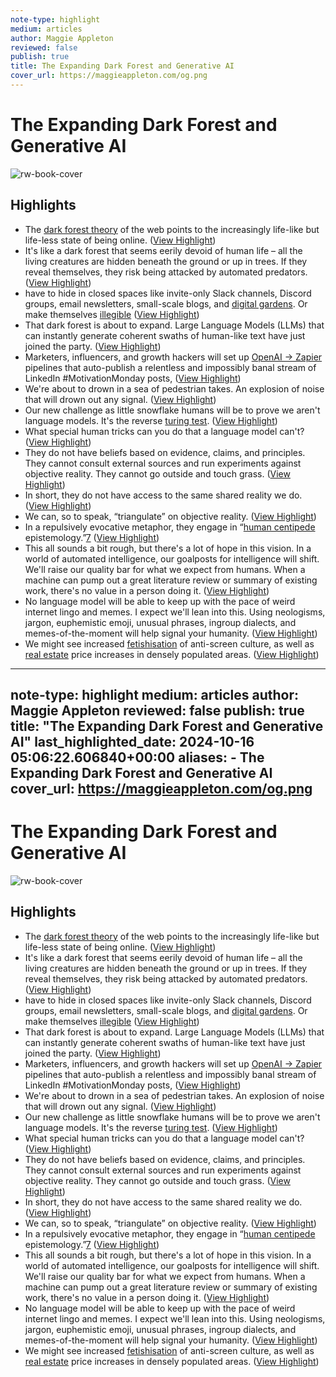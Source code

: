 ```yaml
---
note-type: highlight
medium: articles
author: Maggie Appleton
reviewed: false
publish: true
title: The Expanding Dark Forest and Generative AI
cover_url: https://maggieappleton.com/og.png
---
```

# The Expanding Dark Forest and Generative AI

![rw-book-cover](https://maggieappleton.com/og.png)

## Highlights
- The [dark forest theory](https://maggieappleton.com/cozy-web) of the web points to the increasingly life-like but life-less state of being online.[](https://maggieappleton.com/ai-dark-forest/#footnote-1) ([View Highlight](https://read.readwise.io/read/01ja6fzb8k5gn9rm7a1g1s1n7g))
- It's like a dark forest that seems eerily devoid of human life – all the living creatures are hidden beneath the ground or up in trees. If they reveal themselves, they risk being attacked by automated predators. ([View Highlight](https://read.readwise.io/read/01ja6fzxyp163fwcmejsb87360))
- have to hide in closed spaces like invite-only Slack channels, Discord groups, email newsletters, small-scale blogs, and [digital gardens](https://maggieappleton.com/garden-history). Or make themselves [illegible](https://www.ribbonfarm.com/2010/07/26/a-big-little-idea-called-legibility/) ([View Highlight](https://read.readwise.io/read/01ja6g0a4yxvxpa74pprxz188c))
- That dark forest is about to expand. Large Language Models (LLMs) that can instantly generate coherent swaths of human-like text have just joined the party. ([View Highlight](https://read.readwise.io/read/01ja6g0w884bwkj5g8bhwzrqky))
- Marketers, influencers, and growth hackers will set up [OpenAI → Zapier](https://zapier.com/apps/openai/integrations) pipelines that auto-publish a relentless and impossibly banal stream of LinkedIn #MotivationMonday posts, ([View Highlight](https://read.readwise.io/read/01ja6g1rbb580rdh5ajmkdkqmc))
- We're about to drown in a sea of pedestrian takes. An explosion of noise that will drown out any signal. ([View Highlight](https://read.readwise.io/read/01ja6g29wk71epagtbnjgsyy0x))
- Our new challenge as little snowflake humans will be to prove we aren't language models. It's the reverse [turing test](https://en.wikipedia.org/wiki/Turing_test). ([View Highlight](https://read.readwise.io/read/01ja6g3k5k6m3g25g1gzt5ajcy))
- What special human tricks can you do that a language model can't? ([View Highlight](https://read.readwise.io/read/01ja6g4b2t51jtnqrzw8seq2t4))
- They do not have beliefs based on evidence, claims, and principles. They cannot consult external sources and run experiments against objective reality. They cannot go outside and touch grass. ([View Highlight](https://read.readwise.io/read/01ja6g52pgbm6emc66rv0zk22c))
- In short, they do not have access to the same shared reality we do. ([View Highlight](https://read.readwise.io/read/01ja6g5n66kfz02cp69zp0gt7q))
- We can, so to speak, “triangulate” on objective reality. ([View Highlight](https://read.readwise.io/read/01ja6g6qp6wzc0y380gfh4hfkj))
- In a repulsively evocative metaphor, they engage in “[human centipede](https://en.wikipedia.org/wiki/The_Human_Centipede_(First_Sequence)) epistemology.”[7](https://maggieappleton.com/ai-dark-forest/#footnote-7) ([View Highlight](https://read.readwise.io/read/01ja6g8tymgy1xhkfk9xq45p5b))
- This all sounds a bit rough, but there's a lot of hope in this vision. In a world of automated intelligence, our goalposts for intelligence will shift. We'll raise our quality bar for what we expect from humans. When a machine can pump out a great literature review or summary of existing work, there's no value in a person doing it. ([View Highlight](https://read.readwise.io/read/01ja6gb83ve45e81fbkp44d1s1))
- No language model will be able to keep up with the pace of weird internet lingo and memes. I expect we'll lean into this. Using neologisms, jargon, euphemistic emoji, unusual phrases, ingroup dialects, and memes-of-the-moment will help signal your humanity. ([View Highlight](https://read.readwise.io/read/01ja6gce368knbt7h70wvfd1x8))
- We might see increased [fetishisation](https://www.fortressofdoors.com/ai-markets-for-lemons-and-the-great-logging-off/#:~:text=a%20resurgence%20and%20even%20fetishization%20of%20explicitly%20%22offline%22%20culture%2C%20where%20the%20%22Great%20Logging%20Off%22%20becomes%20literal) of anti-screen culture, as well as [real estate](https://www.fortressofdoors.com/ai-markets-for-lemons-and-the-great-logging-off/#:~:text=Seventh%2C%20real,amenities%20are%20available) price increases in densely populated areas. ([View Highlight](https://read.readwise.io/read/01ja6gpemzwtxz11acaecw4wgn))
---
note-type: highlight
medium: articles
author: Maggie Appleton
reviewed: false
publish: true
title: "The Expanding Dark Forest and Generative AI"
last_highlighted_date: 2024-10-16 05:06:22.606840+00:00
aliases:
    - The Expanding Dark Forest and Generative AI
cover_url: https://maggieappleton.com/og.png
---
# The Expanding Dark Forest and Generative AI

![rw-book-cover](https://maggieappleton.com/og.png)

## Highlights
- The [dark forest theory](https://maggieappleton.com/cozy-web) of the web points to the increasingly life-like but life-less state of being online.[](https://maggieappleton.com/ai-dark-forest/#footnote-1) ([View Highlight](https://read.readwise.io/read/01ja6fzb8k5gn9rm7a1g1s1n7g))
- It's like a dark forest that seems eerily devoid of human life – all the living creatures are hidden beneath the ground or up in trees. If they reveal themselves, they risk being attacked by automated predators. ([View Highlight](https://read.readwise.io/read/01ja6fzxyp163fwcmejsb87360))
- have to hide in closed spaces like invite-only Slack channels, Discord groups, email newsletters, small-scale blogs, and [digital gardens](https://maggieappleton.com/garden-history). Or make themselves [illegible](https://www.ribbonfarm.com/2010/07/26/a-big-little-idea-called-legibility/) ([View Highlight](https://read.readwise.io/read/01ja6g0a4yxvxpa74pprxz188c))
- That dark forest is about to expand. Large Language Models (LLMs) that can instantly generate coherent swaths of human-like text have just joined the party. ([View Highlight](https://read.readwise.io/read/01ja6g0w884bwkj5g8bhwzrqky))
- Marketers, influencers, and growth hackers will set up [OpenAI → Zapier](https://zapier.com/apps/openai/integrations) pipelines that auto-publish a relentless and impossibly banal stream of LinkedIn #MotivationMonday posts, ([View Highlight](https://read.readwise.io/read/01ja6g1rbb580rdh5ajmkdkqmc))
- We're about to drown in a sea of pedestrian takes. An explosion of noise that will drown out any signal. ([View Highlight](https://read.readwise.io/read/01ja6g29wk71epagtbnjgsyy0x))
- Our new challenge as little snowflake humans will be to prove we aren't language models. It's the reverse [turing test](https://en.wikipedia.org/wiki/Turing_test). ([View Highlight](https://read.readwise.io/read/01ja6g3k5k6m3g25g1gzt5ajcy))
- What special human tricks can you do that a language model can't? ([View Highlight](https://read.readwise.io/read/01ja6g4b2t51jtnqrzw8seq2t4))
- They do not have beliefs based on evidence, claims, and principles. They cannot consult external sources and run experiments against objective reality. They cannot go outside and touch grass. ([View Highlight](https://read.readwise.io/read/01ja6g52pgbm6emc66rv0zk22c))
- In short, they do not have access to the same shared reality we do. ([View Highlight](https://read.readwise.io/read/01ja6g5n66kfz02cp69zp0gt7q))
- We can, so to speak, “triangulate” on objective reality. ([View Highlight](https://read.readwise.io/read/01ja6g6qp6wzc0y380gfh4hfkj))
- In a repulsively evocative metaphor, they engage in “[human centipede](https://en.wikipedia.org/wiki/The_Human_Centipede_(First_Sequence)) epistemology.”[7](https://maggieappleton.com/ai-dark-forest/#footnote-7) ([View Highlight](https://read.readwise.io/read/01ja6g8tymgy1xhkfk9xq45p5b))
- This all sounds a bit rough, but there's a lot of hope in this vision. In a world of automated intelligence, our goalposts for intelligence will shift. We'll raise our quality bar for what we expect from humans. When a machine can pump out a great literature review or summary of existing work, there's no value in a person doing it. ([View Highlight](https://read.readwise.io/read/01ja6gb83ve45e81fbkp44d1s1))
- No language model will be able to keep up with the pace of weird internet lingo and memes. I expect we'll lean into this. Using neologisms, jargon, euphemistic emoji, unusual phrases, ingroup dialects, and memes-of-the-moment will help signal your humanity. ([View Highlight](https://read.readwise.io/read/01ja6gce368knbt7h70wvfd1x8))
- We might see increased [fetishisation](https://www.fortressofdoors.com/ai-markets-for-lemons-and-the-great-logging-off/#:~:text=a%20resurgence%20and%20even%20fetishization%20of%20explicitly%20%22offline%22%20culture%2C%20where%20the%20%22Great%20Logging%20Off%22%20becomes%20literal) of anti-screen culture, as well as [real estate](https://www.fortressofdoors.com/ai-markets-for-lemons-and-the-great-logging-off/#:~:text=Seventh%2C%20real,amenities%20are%20available) price increases in densely populated areas. ([View Highlight](https://read.readwise.io/read/01ja6gpemzwtxz11acaecw4wgn))
